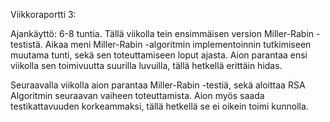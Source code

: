Viikkoraportti 3:

Ajankäyttö: 6-8 tuntia.
Tällä viikolla tein ensimmäisen version Miller-Rabin -testistä. Aikaa meni Miller-Rabin -algoritmin implementoinnin
tutkimiseen muutama tunti, sekä sen toteuttamiseen loput ajasta. 
Aion parantaa ensi viikolla sen toimivuutta suurilla luvuilla, tällä hetkellä erittäin hidas.

Seuraavalla viikolla aion parantaa Miller-Rabin -testiä, sekä aloittaa RSA Algoritmin seuraavan vaiheen toteuttamista.
Aion myös saada testikattavuuden korkeammaksi, tällä hetkellä se ei oikein toimi kunnolla.


